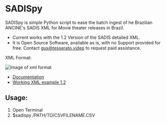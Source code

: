 # SADISpy
SADISpy is simple Python script to ease the batch ingest of he Brazilian ANCINE's SADIS XML for Movie theater releases in Brazil.   
   
* Current works with the 1.2 Version of the SADIS detailed XML.   
* It is Open Source Software, available as is, with no Support provided for free. Contact gus@tesserato.video to request paid assistance.   
   
XML Format:   
   
![Image of xml format](https://raw.githubusercontent.com/gustavohmsilva/SADISpy/master/doc/xml_format_flux1.2.png)   
      
* [Documentation](https://raw.githubusercontent.com/gustavohmsilva/SADISpy/master/doc/detailed_xml_sadis1.2.pdf)   
* [Working XML example 1.2](https://raw.githubusercontent.com/gustavohmsilva/SADISpy/master/doc/valid_xml_example1.2.xml)


## Usage:
1. Open Terminal
2. $sadispy /PATH/TO/CSVFILENAME.CSV 
